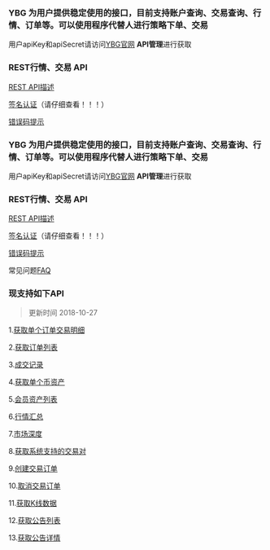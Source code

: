 ### YBG 为用户提供稳定使用的接口，目前支持账户查询、交易查询、行情、订单等。可以使用程序代替人进行策略下单、交易
用户apiKey和apiSecret请访问[YBG官网](http://ybg.one/) **API管理**进行获取

### REST行情、交易 API
[REST API描述](https://github.com/yhjs666/YBG-API-Docs/wiki/API-%E6%8F%8F%E8%BF%B0)

[签名认证](https://github.com/yhjs666/YBG-API-Docs/wiki/%E7%AD%BE%E5%90%8D%E8%AE%A4%E8%AF%81)（请仔细查看！！！）



[错误码提示](https://github.com/yhjs666/YBG-API-Docs/wiki/%E9%94%99%E8%AF%AF%E7%A0%81%E6%8F%90%E7%A4%BA)


### YBG 为用户提供稳定使用的接口，目前支持账户查询、交易查询、行情、订单等。可以使用程序代替人进行策略下单、交易

用户apiKey和apiSecret请访问[YBG官网](http://ybg.one/) **API管理**进行获取

### REST行情、交易 API

[REST API描述](https://github.com/yhjs666/YBG-API-Docs/wiki/API-%E6%8F%8F%E8%BF%B0)

[签名认证](https://github.com/yhjs666/YBG-API-Docs/wiki/%E7%AD%BE%E5%90%8D%E8%AE%A4%E8%AF%81)（请仔细查看！！！）

[错误码提示](https://github.com/yhjs666/YBG-API-Docs/wiki/%E9%94%99%E8%AF%AF%E7%A0%81%E6%8F%90%E7%A4%BA)

常见问题[FAQ](https://github.com/yhjs666/YBG-API-Docs/wiki/API-FAQ)

### 现支持如下API

> 更新时间 2018-10-27

  1.[获取单个订单交易明细](https://github.com/yhjs666/YBG-API-Docs/wiki/%E8%8E%B7%E5%8F%96%E5%8D%95%E4%B8%AA%E8%AE%A2%E5%8D%95%E7%9A%84%E4%BA%A4%E6%98%93%E6%98%8E%E7%BB%86)

  2.[获取订单列表](https://github.com/yhjs666/YBG-API-Docs/wiki/%E8%8E%B7%E5%8F%96%E8%AE%A2%E5%8D%95%E5%88%97%E8%A1%A8)

  3.[成交记录](https://github.com/yhjs666/YBG-API-Docs/wiki/%E8%8E%B7%E5%8F%96%E5%B7%B2%E6%88%90%E4%BA%A4%E8%AE%B0%E5%BD%95)

  4.[获取单个币资产](https://github.com/yhjs666/YBG-API-Docs/wiki/%E8%8E%B7%E5%8F%96%E5%8D%95%E4%B8%AA%E5%B8%81%E7%9A%84%E8%B5%84%E4%BA%A7)

  5.[会员资产列表](https://github.com/yhjs666/YBG-API-Docs/wiki/%E8%8E%B7%E5%BE%97%E4%BC%9A%E5%91%98%E8%B5%84%E4%BA%A7%E5%88%97%E8%A1%A8)

  6.[行情汇总](https://github.com/yhjs666/YBG-API-Docs/wiki/%E8%8E%B7%E5%8F%96%E6%89%80%E6%9C%89%E8%A1%8C%E6%83%85%E6%B1%87%E6%80%BB)

  7.[市场深度](https://github.com/yhjs666/YBG-API-Docs/wiki/%E8%8E%B7%E5%8F%96%E4%BA%A4%E6%98%93%E5%AF%B9%E5%B8%82%E5%9C%BA%E6%B7%B1%E5%BA%A6)

  8.[获取系统支持的交易对](https://github.com/yhjs666/YBG-API-Docs/wiki/%E8%8E%B7%E5%8F%96%E7%B3%BB%E7%BB%9F%E6%94%AF%E6%8C%81%E7%9A%84%E4%BA%A4%E6%98%93%E5%AF%B9)

  9.[创建交易订单](https://github.com/yhjs666/YBG-API-Docs/wiki/%E5%88%9B%E5%BB%BA%E4%BA%A4%E6%98%93%E8%AE%A2%E5%8D%95)

  10.[取消交易订单](https://github.com/yhjs666/YBG-API-Docs/wiki/%E5%8F%96%E6%B6%88%E4%BA%A4%E6%98%93%E8%AE%A2%E5%8D%95)

  11.[获取K线数据](https://github.com/yhjs666/YBG-API-Docs/wiki/%E8%8E%B7%E5%8F%96K%E7%BA%BF%E6%95%B0%E6%8D%AE)

  12.[获取公告列表](https://github.com/yhjs666/YBG-API-Docs/wiki/%E8%8E%B7%E5%8F%96%E5%85%AC%E5%91%8A%E5%88%97%E8%A1%A8)

  13.[获取公告详情](https://github.com/yhjs666/YBG-API-Docs/wiki/%E8%8E%B7%E5%8F%96%E5%85%AC%E5%91%8A%E8%AF%A6%E6%83%85)
